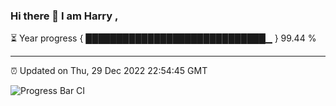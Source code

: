 ### Hi there 👋 I am Harry , 

⏳ Year progress { █████████████████████████████▁ } 99.44 %

---

⏰ Updated on Thu, 29 Dec 2022 22:54:45 GMT

![Progress Bar CI](https://github.com/duykhang68/duykhang68/workflows/Progress%20Bar%20CI/badge.svg)

